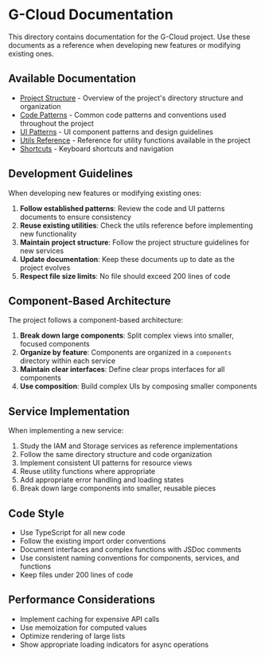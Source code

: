 # G-Cloud Documentation

This directory contains documentation for the G-Cloud project. Use these documents as a reference when developing new features or modifying existing ones.

## Available Documentation

- [Project Structure](PROJECT_STRUCTURE.md) - Overview of the project's directory structure and organization
- [Code Patterns](CODE_PATTERNS.md) - Common code patterns and conventions used throughout the project
- [UI Patterns](UI_PATTERNS.md) - UI component patterns and design guidelines
- [Utils Reference](UTILS_REFERENCE.md) - Reference for utility functions available in the project
- [Shortcuts](SHORTCUTS.md) - Keyboard shortcuts and navigation

## Development Guidelines

When developing new features or modifying existing ones:

1. **Follow established patterns**: Review the code and UI patterns documents to ensure consistency
2. **Reuse existing utilities**: Check the utils reference before implementing new functionality
3. **Maintain project structure**: Follow the project structure guidelines for new services
4. **Update documentation**: Keep these documents up to date as the project evolves
5. **Respect file size limits**: No file should exceed 200 lines of code

## Component-Based Architecture

The project follows a component-based architecture:

1. **Break down large components**: Split complex views into smaller, focused components
2. **Organize by feature**: Components are organized in a `components` directory within each service
3. **Maintain clear interfaces**: Define clear props interfaces for all components
4. **Use composition**: Build complex UIs by composing smaller components

## Service Implementation

When implementing a new service:

1. Study the IAM and Storage services as reference implementations
2. Follow the same directory structure and code organization
3. Implement consistent UI patterns for resource views
4. Reuse utility functions where appropriate
5. Add appropriate error handling and loading states
6. Break down large components into smaller, reusable pieces

## Code Style

- Use TypeScript for all new code
- Follow the existing import order conventions
- Document interfaces and complex functions with JSDoc comments
- Use consistent naming conventions for components, services, and functions
- Keep files under 200 lines of code

## Performance Considerations

- Implement caching for expensive API calls
- Use memoization for computed values
- Optimize rendering of large lists
- Show appropriate loading indicators for async operations 